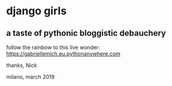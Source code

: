 # django girls
## a taste of pythonic bloggistic debauchery

follow the rainbow to this live wonder: https://gabriellemich.eu.pythonanywhere.com

thanks, Nick

milano, march 2019
